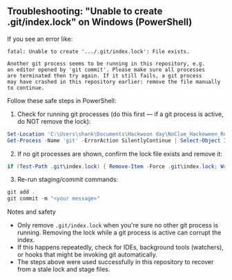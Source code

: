 ## Troubleshooting: "Unable to create .git/index.lock" on Windows (PowerShell)

If you see an error like:

```
fatal: Unable to create '.../.git/index.lock': File exists.

Another git process seems to be running in this repository, e.g.
an editor opened by 'git commit'. Please make sure all processes
are terminated then try again. If it still fails, a git process
may have crashed in this repository earlier: remove the file manually to continue.
```

Follow these safe steps in PowerShell:

1. Check for running git processes (do this first — if a git process is active, do NOT remove the lock):

```powershell
Set-Location 'C:\Users\shank\Documents\Hackwoon day\NoClue_Hackoween_ReflectAI'
Get-Process -Name 'git' -ErrorAction SilentlyContinue | Select-Object Id, ProcessName
```

2. If no git processes are shown, confirm the lock file exists and remove it:

```powershell
if (Test-Path .git\index.lock) { Remove-Item -Force .git\index.lock; Write-Output 'REMOVED' } else { Write-Output 'NO_LOCK' }
```

3. Re-run staging/commit commands:

```powershell
git add .
git commit -m "<your message>"
```

Notes and safety
- Only remove `.git/index.lock` when you're sure no other git process is running. Removing the lock while a git process is active can corrupt the index.
- If this happens repeatedly, check for IDEs, background tools (watchers), or hooks that might be invoking git automatically.
- The steps above were used successfully in this repository to recover from a stale lock and stage files.

